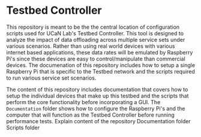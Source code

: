 # Testbed Controller
This repository is meant to be the the central location of configuration scripts used for UCaN Lab's Testbed Controller. This tool is designed to analyze the impact of data offloading across multiple service sets under various scenarios. Rather than using real world devices with various internet based applications, these data rates will be emulated by Raspberry Pi's since these devices are easy to control/manipulate than commercial devices. The documenation of this repository includes how to setup a single Raspberry Pi that is specific to the Testbed network and the scripts required to run various service set scenarios.

The content of this repository includes documentation that covers how to setup the individual devices that make up this testbed and the scripts that perform the core functionality before incorporating a GUI. The `Documentation` folder shows how to configure the Raspberry Pi's and the computer that will function as the Testbed Controller before running performance tests. 
Explain content of the repository 
Documentation folder 
Scripts folder
